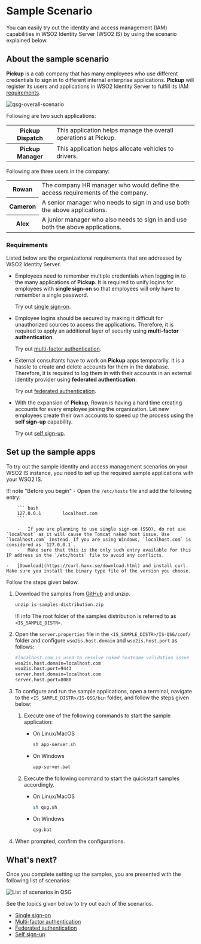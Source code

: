 # Sample Scenario

You can easily try out the identity and access management (IAM) capabilities in WSO2 Identity Server (WSO2 IS) by using the scenario explained below.

## About the sample scenario

**Pickup** is a cab company that has many employees who use different
credentials to sign in to different internal enterprise applications. **Pickup** will register its users and applications in WSO2 Identity Server to fulfill its IAM [requirements](#requirements).

![qsg-overall-scenario]({{base_path}}/assets/img/get-started/qsg-overall-scenario.png)

Following are two such applications:

<table>
    <tr>
        <th>Pickup Dispatch</th>
        <td>This application helps manage the overall operations at Pickup.</td>
    </tr>
    <tr>
        <th>Pickup Manager</th>
        <td>This application helps allocate vehicles to drivers.</td>
    </tr>
</table>

Following are three users in the company:

<table>
    <tr>
        <th>Rowan</th>
        <td>The company HR manager who would define the access requirements of the company.</td>
    </tr>
    <tr>
        <th>Cameron</th>
        <td>A senior manager who needs to sign in and use both the above applications.</td>
    </tr>
    <tr>
        <th>Alex</th>
        <td>A junior manager who also needs to sign in and use both the above applications.</td>
    </tr>
</table>

### Requirements

Listed below are the organizational requirements that are addressed by WSO2 Identity Server.

- Employees need to remember multiple credentials when logging in to the many applications of **Pickup**. It is required to unify logins for employees with **single sign-on** so that employees will only have to remember a single password.

    Try out [single sign-on]({{base_path}}/get-started/sample-use-cases/single-sign-on/).

- Employee logins should be secured by making it difficult for unauthorized sources to access the applications. Therefore, it is required to apply an additional layer of security using **multi-factor authentication**.

    Try out [multi-factor authentication]({{base_path}}/get-started/sample-use-cases/multi-factor-authentication/).

- External consultants have to work on **Pickup** apps temporarily. It is a hassle to create and delete accounts for them in the database. Therefore, it is required to log them in with their accounts in an external identity provider using **federated authentication**.

    Try out [federated authentication]({{base_path}}/get-started/sample-use-cases/federated-authentication/).

- With the expansion of **Pickup**, Rowan is having a hard time creating accounts for every employee joining the organization. Let new employees create their own accounts to speed up the process using the **self sign-up** capability.

    Try out [self sign-up]({{base_path}}/get-started/sample-use-cases/self-sign-up/).

## Set up the sample apps

To try out the sample identity and access management scenarios on your WSO2 IS instance, you need to set up the required sample applications with your WSO2 IS.

!!! note "Before you begin"
    -   Open the `/etc/hosts` file and add the following entry:
    
        ``` bash
        127.0.0.1        localhost.com
        ```

        -   If you are planning to use single sign-on (SSO), do not use `localhost` as it will cause the Tomcat naked host issue. Use `localhost.com` instead. If you are using Windows, `localhost.com` is considered as `127.0.0.1`.
        -   Make sure that this is the only such entry available for this IP address in the `/etc/hosts` file to avoid any conflicts.
        
    -   [Download](https://curl.haxx.se/download.html) and install curl. Make sure you install the binary type file of the version you choose.

Follow the steps given below.

1.  Download the samples from [GitHub](https://github.com/wso2/samples-is/releases/download/v4.5.2/is-samples-distribution.zip) and unzip.

    ``` java
    unzip is-samples-distribution.zip
    ```

    !!! info
        The root folder of the samples distribution is referred to as `<IS_SAMPLE_DISTR>`.

2.  Open the `server.properties` file in the `<IS_SAMPLE_DISTR>/IS-QSG/conf/` folder and configure `wso2is.host.domain` and `wso2is.host.port` as follows:

    ``` bash
    #localhost.com is used to resolve naked hostname validation issue
    wso2is.host.domain=localhost.com
    wso2is.host.port=9443
    server.host.domain=localhost.com
    server.host.port=8080
    ```

3.  To configure and run the sample applications, open a terminal, navigate to the `<IS_SAMPLE_DISTR>/IS-QSG/bin` folder, and follow the steps given below: 

    1.  Execute one of the following commands to start the sample application:

        -   On Linux/MacOS

            ``` bash
            sh app-server.sh
            ```

        -   On Windows
        
            ``` bash
            app-server.bat
            ```

    2.  Execute the following command to start the quickstart samples accordingly.

        -   On Linux/MacOS

            ``` bash
            sh qsg.sh
            ```

        -   On Windows
        
            ``` bash
            qsg.bat
            ```

4.  When prompted, confirm the configurations.

## What's next?

Once you complete setting up the samples, you are presented with the following list of scenarios:

![List of scenarios in QSG]({{base_path}}/assets/img/get-started/qsg-configure-sso.png)

See the topics given below to try out each of the scenarios.

- [Single sign-on]({{base_path}}/get-started/sample-use-cases/single-sign-on/)
- [Multi-factor authentication]({{base_path}}/get-started/sample-use-cases/multi-factor-authentication/)
- [Federated authentication]({{base_path}}/get-started/sample-use-cases/federated-authentication/)
- [Self sign-up]({{base_path}}/get-started/sample-use-cases/self-sign-up/)
